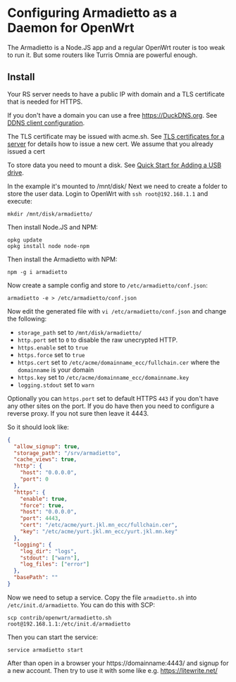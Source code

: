 # Configuring Armadietto as a Daemon for OpenWrt

The Armadietto is a Node.JS app and a regular OpenWrt router is too weak to run it.
But some routers like Turris Omnia are powerful enough.

## Install
Your RS server needs to have a public IP with domain and a TLS certificate that is needed for HTTPS.

If you don't have a domain you can use a free https://DuckDNS.org.
See [DDNS client configuration](https://openwrt.org/docs/guide-user/base-system/ddns).

The TLS certificate may be issued with acme.sh.
See [TLS certificates for a server](https://openwrt.org/docs/guide-user/services/tls/certs) for details how to issue a new cert.
We assume that you already issued a cert

To store data you need to mount a disk.
See [Quick Start for Adding a USB drive](https://openwrt.org/docs/guide-user/storage/usb-drives-quickstart). 

In the example it's mounted to /mnt/disk/
Next we need to create a folder to store the user data. Login to OpenWrt with `ssh root@192.168.1.1` and execute:

    mkdir /mnt/disk/armadietto/

Then install Node.JS and NPM:

    opkg update
    opkg install node node-npm

Then install the Armadietto with NPM:

    npm -g i armadietto

Now create a sample config and store to `/etc/armadietto/conf.json`:

    armadietto -e > /etc/armadietto/conf.json

Now edit the generated file with `vi /etc/armadietto/conf.json` and change the following:
* `storage_path` set to `/mnt/disk/armadietto/`
* `http.port` set to `0` to disable the raw unecrypted HTTP.
* `https.enable` set to `true`
* `https.force` set to `true`
* `https.cert` set to `/etc/acme/domainname_ecc/fullchain.cer` where the `domainname` is your domain
* `https.key` set to `/etc/acme/domainname_ecc/domainname.key`
* `logging.stdout` set to `warn`

Optionally you can `https.port` set to default HTTPS `443` if you don't have any other sites on the port.
If you do have then you need to configure a reverse proxy. If you not sure then leave it 4443.

So it should look like:
```json
{
  "allow_signup": true,
  "storage_path": "/srv/armadietto",
  "cache_views": true,
  "http": {
    "host": "0.0.0.0",
    "port": 0
  },
  "https": {
    "enable": true,
    "force": true,
    "host": "0.0.0.0",
    "port": 4443,
    "cert": "/etc/acme/yurt.jkl.mn_ecc/fullchain.cer",
    "key": "/etc/acme/yurt.jkl.mn_ecc/yurt.jkl.mn.key"
  },
  "logging": {
    "log_dir": "logs",
    "stdout": ["warn"],
    "log_files": ["error"]
  },
  "basePath": ""
}
```

Now we need to setup a service. Copy the file `armadietto.sh` into `/etc/init.d/armadietto`.
You can do this with SCP:

    scp contrib/openwrt/armadietto.sh root@192.168.1.1:/etc/init.d/armadietto

Then you can start the service:

    service armadietto start

After than open in a browser your https://domainname:4443/ and signup for a new account.
Then try to use it with some like e.g. https://litewrite.net/
